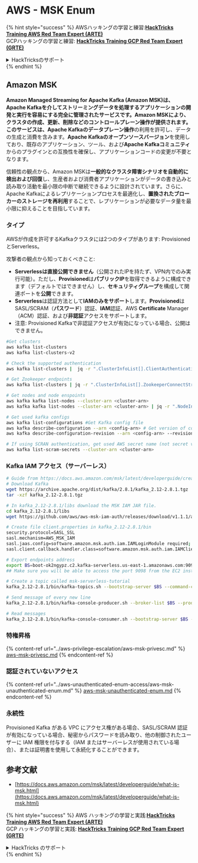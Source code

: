 # AWS - MSK Enum

{% hint style="success" %}
AWSハッキングの学習と練習:<img src="/.gitbook/assets/image.png" alt="" data-size="line">[**HackTricks Training AWS Red Team Expert (ARTE)**](https://training.hacktricks.xyz/courses/arte)<img src="/.gitbook/assets/image.png" alt="" data-size="line">\
GCPハッキングの学習と練習: <img src="/.gitbook/assets/image (2).png" alt="" data-size="line">[**HackTricks Training GCP Red Team Expert (GRTE)**<img src="/.gitbook/assets/image (2).png" alt="" data-size="line">](https://training.hacktricks.xyz/courses/grte)

<details>

<summary>HackTricksのサポート</summary>

* [**サブスクリプションプラン**](https://github.com/sponsors/carlospolop)をチェック！
* 💬 [**Discordグループ**](https://discord.gg/hRep4RUj7f)または[**telegramグループ**](https://t.me/peass)に**参加**するか、**Twitter** 🐦 [**@hacktricks\_live**](https://twitter.com/hacktricks\_live)**をフォロー**してください。
* **HackTricks**と**HackTricks Cloud**のgithubリポジトリにPRを提出して**ハッキングトリックを共有**してください。

</details>
{% endhint %}

## Amazon MSK

**Amazon Managed Streaming for Apache Kafka (Amazon MSK)**は、**Apache Kafka**を介してストリーミングデータを処理するアプリケーションの開発と実行を容易にする完全に管理されたサービスです。Amazon MSKにより、**クラスタ**の作成、更新、削除などのコントロールプレーン操作が提供されます。
このサービスは、Apache Kafkaの**データプレーン操作**の利用を許可し、データの生成と消費を含みます。**Apache Kafkaのオープンソースバージョン**を使用しており、既存のアプリケーション、ツール、および**Apache Kafkaコミュニティ**からのプラグインとの互換性を確保し、アプリケーションコードの変更が不要となります。

信頼性の観点から、Amazon MSKは**一般的なクラスタ障害シナリオを自動的に検出および回復**し、生産者および消費者アプリケーションがデータの書き込みと読み取り活動を最小限の中断で継続できるように設計されています。さらに、Apache Kafkaによるレプリケーションプロセスを最適化し、**置換されたブローカーのストレージを再利用**することで、レプリケーションが必要なデータ量を最小限に抑えることを目指しています。

### **タイプ**

AWSが作成を許可するKafkaクラスタには2つのタイプがあります: ProvisionedとServerless。

攻撃者の観点から知っておくべきこと:

* **Serverlessは直接公開できません**（公開されたIPを持たず、VPN内でのみ実行可能）。ただし、**Provisioned**は**パブリックIP**を取得できるように構成できます（デフォルトではできません）し、**セキュリティグループ**を構成して関連ポートを**公開**できます。
* **Serverless**は認証方法として**IAMのみをサポート**します。**Provisioned**はSASL/SCRAM（**パスワード**）認証、**IAM**認証、AWS **Certificate** Manager（ACM）認証、および**非認証**アクセスをサポートします。
* 注意: Provisioned Kafkaで非認証アクセスが有効になっている場合、公開はできません。
```bash
#Get clusters
aws kafka list-clusters
aws kafka list-clusters-v2

# Check the supported authentication
aws kafka list-clusters |  jq -r ".ClusterInfoList[].ClientAuthentication"

# Get Zookeeper endpoints
aws kafka list-clusters | jq -r ".ClusterInfoList[].ZookeeperConnectString, .ClusterInfoList[].ZookeeperConnectStringTls"

# Get nodes and node enspoints
aws kafka kafka list-nodes --cluster-arn <cluster-arn>
aws kafka kafka list-nodes --cluster-arn <cluster-arn> | jq -r ".NodeInfoList[].BrokerNodeInfo.Endpoints" # Get endpoints

# Get used kafka configs
aws kafka list-configurations #Get Kafka config file
aws kafka describe-configuration --arn <config-arn> # Get version of config
aws kafka describe-configuration-revision --arn <config-arn> --revision <version> # Get content of config version

# If using SCRAN authentication, get used AWS secret name (not secret value)
aws kafka list-scram-secrets --cluster-arn <cluster-arn>
```
### Kafka IAM アクセス（サーバーレス）
```bash
# Guide from https://docs.aws.amazon.com/msk/latest/developerguide/create-serverless-cluster.html
# Download Kafka
wget https://archive.apache.org/dist/kafka/2.8.1/kafka_2.12-2.8.1.tgz
tar -xzf kafka_2.12-2.8.1.tgz

# In kafka_2.12-2.8.1/libs download the MSK IAM JAR file.
cd kafka_2.12-2.8.1/libs
wget https://github.com/aws/aws-msk-iam-auth/releases/download/v1.1.1/aws-msk-iam-auth-1.1.1-all.jar

# Create file client.properties in kafka_2.12-2.8.1/bin
security.protocol=SASL_SSL
sasl.mechanism=AWS_MSK_IAM
sasl.jaas.config=software.amazon.msk.auth.iam.IAMLoginModule required;
sasl.client.callback.handler.class=software.amazon.msk.auth.iam.IAMClientCallbackHandler

# Export endpoints address
export BS=boot-ok2ngypz.c2.kafka-serverless.us-east-1.amazonaws.com:9098
## Make sure you will be able to access the port 9098 from the EC2 instance (check VPS, subnets and SG)

# Create a topic called msk-serverless-tutorial
kafka_2.12-2.8.1/bin/kafka-topics.sh --bootstrap-server $BS --command-config client.properties --create --topic msk-serverless-tutorial --partitions 6

# Send message of every new line
kafka_2.12-2.8.1/bin/kafka-console-producer.sh --broker-list $BS --producer.config client.properties --topic msk-serverless-tutorial

# Read messages
kafka_2.12-2.8.1/bin/kafka-console-consumer.sh --bootstrap-server $BS --consumer.config client.properties --topic msk-serverless-tutorial --from-beginning
```
### 特権昇格

{% content-ref url="../aws-privilege-escalation/aws-msk-privesc.md" %}
[aws-msk-privesc.md](../aws-privilege-escalation/aws-msk-privesc.md)
{% endcontent-ref %}

### 認証されていないアクセス

{% content-ref url="../aws-unauthenticated-enum-access/aws-msk-unauthenticated-enum.md" %}
[aws-msk-unauthenticated-enum.md](../aws-unauthenticated-enum-access/aws-msk-unauthenticated-enum.md)
{% endcontent-ref %}

### 永続性

Provisioned Kafka がある VPC にアクセス権がある場合、SASL/SCRAM 認証が有効になっている場合、秘密からパスワードを読み取り、他の制御されたユーザーに IAM 権限を付与する（IAM またはサーバーレスが使用されている場合）、または証明書を使用して永続化することができます。

## 参考文献

* [https://docs.aws.amazon.com/msk/latest/developerguide/what-is-msk.html](https://docs.aws.amazon.com/msk/latest/developerguide/what-is-msk.html)

{% hint style="success" %}
AWS ハッキングの学習と実践:<img src="/.gitbook/assets/image.png" alt="" data-size="line">[**HackTricks Training AWS Red Team Expert (ARTE)**](https://training.hacktricks.xyz/courses/arte)<img src="/.gitbook/assets/image.png" alt="" data-size="line">\
GCP ハッキングの学習と実践: <img src="/.gitbook/assets/image (2).png" alt="" data-size="line">[**HackTricks Training GCP Red Team Expert (GRTE)**<img src="/.gitbook/assets/image (2).png" alt="" data-size="line">](https://training.hacktricks.xyz/courses/grte)

<details>

<summary>HackTricks のサポート</summary>

* [**サブスクリプションプラン**](https://github.com/sponsors/carlospolop)をチェック！
* 💬 [**Discord グループ**](https://discord.gg/hRep4RUj7f) に参加するか、[**telegram グループ**](https://t.me/peass) に参加するか、**Twitter** 🐦 [**@hacktricks\_live**](https://twitter.com/hacktricks\_live)** をフォローする。**
* ハッキングトリックを共有するために、[**HackTricks**](https://github.com/carlospolop/hacktricks) と [**HackTricks Cloud**](https://github.com/carlospolop/hacktricks-cloud) の GitHub リポジトリに PR を提出する。

</details>
{% endhint %}
